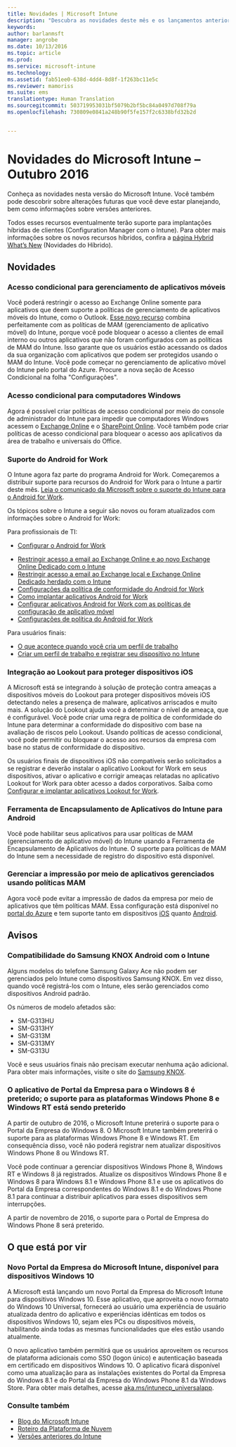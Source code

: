 ```yaml
---
title: Novidades | Microsoft Intune
description: "Descubra as novidades deste mês e os lançamentos anteriores do Microsoft Intune"
keywords: 
author: barlanmsft
manager: angrobe
ms.date: 10/13/2016
ms.topic: article
ms.prod: 
ms.service: microsoft-intune
ms.technology: 
ms.assetid: fab51ee0-638d-4dd4-8d8f-1f263bc11e5c
ms.reviewer: mamoriss
ms.suite: ems
translationtype: Human Translation
ms.sourcegitcommit: 503719953031bf5079b2bf5bc84a0497d708f79a
ms.openlocfilehash: 730809e0841a248b90f5fe157f2c6338bfd32b2d


---
```

# Novidades do Microsoft Intune – Outubro 2016
Conheça as novidades nesta versão do Microsoft Intune. Você também pode descobrir sobre alterações futuras que você deve estar planejando, bem como informações sobre versões anteriores.

Todos esses recursos eventualmente terão suporte para implantações híbridas de clientes (Configuration Manager com o Intune). Para obter mais informações sobre os novos recursos híbridos, confira a [página Hybrid What’s New](https://technet.microsoft.com/library/mt718155.aspx) (Novidades do Híbrido).
<!---@Barry, the above blurb stays in each version, but make sure Tyler signs off each time. Also, remember to set the ms.date in the metadata to the sprint release. --->

## Novidades

### Acesso condicional para gerenciamento de aplicativos móveis
Você poderá restringir o acesso ao Exchange Online somente para aplicativos que deem suporte a políticas de gerenciamento de aplicativos móveis do Intune, como o Outlook. [Esse novo recurso](/intune/deploy-use/allow-policy-managed-apps-access-to-o365) combina perfeitamente com as políticas de MAM (gerenciamento de aplicativo móvel) do Intune, porque você pode bloquear o acesso a clientes de email interno ou outros aplicativos que não foram configurados com as políticas de MAM do Intune. Isso garante que os usuários estão acessando os dados da sua organização com aplicativos que podem ser protegidos usando o MAM do Intune. Você pode começar no gerenciamento de aplicativo móvel do Intune pelo portal do Azure. Procure a nova seção de Acesso Condicional na folha "Configurações".

### Acesso condicional para computadores Windows
Agora é possível criar políticas de acesso condicional por meio do console de administrador do Intune para impedir que computadores Windows acessem o [Exchange Online](/intune/deploy-use/restrict-access-to-exchange-online-with-microsoft-intune) e o [SharePoint Online](/intune/deploy-use/restrict-access-to-sharepoint-online-with-microsoft-intune). Você também pode criar políticas de acesso condicional para bloquear o acesso aos aplicativos da área de trabalho e universais do Office.

### Suporte do Android for Work
O Intune agora faz parte do programa Android for Work. Começaremos a distribuir suporte para recursos do Android for Work para o Intune a partir deste mês.
[Leia o comunicado da Microsoft sobre o suporte do Intune para o Android for Work](https://blogs.technet.microsoft.com/enterprisemobility/2016/09/12/microsoft-intune-support-for-android-for-work/).

Os tópicos sobre o Intune a seguir são novos ou foram atualizados com informações sobre o Android for Work:

Para profissionais de TI:
- [Configurar o Android for Work](/intune/deploy-use/set-up-android-for-work)
<!--- [Nathan Bigman's resource access topics]()-->
- [Restringir acesso a email ao Exchange Online e ao novo Exchange Online Dedicado com o Intune](/intune/deploy-use/restrict-access-to-exchange-online-with-microsoft-intune)
- [Restringir acesso a email ao Exchange local e Exchange Online Dedicado herdado com o Intune](/intune/deploy-use/restrict-access-to-exchange-onpremises-with-microsoft-intune)
- [Configurações da política de conformidade do Android for Work](/intune/deploy-use/afw-compliance-policy-settings-in-microsoft-intune)
- [Como implantar aplicativos Android for Work](/intune/deploy-use/android-for-work-apps)
- [Configurar aplicativos Android for Work com as políticas de configuração de aplicativo móvel](/intune/deploy-use/afw-app-configuration-policy)
- [Configurações de política do Android for Work](/intune/deploy-use/android-for-work-policy-settings-in-microsoft-intune)

Para usuários finais:
- [O que acontece quando você cria um perfil de trabalho](/intune/enduser/what-happens-when-you-create-a-work-profile-android)
- [Criar um perfil de trabalho e registrar seu dispositivo no Intune](/intune/enduser/create-a-work-profile-and-enroll-your-device-in-intune-android)

### Integração ao Lookout para proteger dispositivos iOS
A Microsoft está se integrando à solução de proteção contra ameaças a dispositivos móveis do Lookout para proteger dispositivos móveis iOS detectando neles a presença de malware, aplicativos arriscados e muito mais. A solução do Lookout ajuda você a determinar o nível de ameaça, que é configurável. Você pode criar uma regra de política de conformidade do Intune para determinar a conformidade do dispositivo com base na avaliação de riscos pelo Lookout. Usando políticas de acesso condicional, você pode permitir ou bloquear o acesso aos recursos da empresa com base no status de conformidade do dispositivo.

Os usuários finais de dispositivos iOS não compatíveis serão solicitados a se registrar e deverão instalar o aplicativo Lookout for Work em seus dispositivos, ativar o aplicativo e corrigir ameaças relatadas no aplicativo Lookout for Work para obter acesso a dados corporativos. Saiba como [Configurar e implantar aplicativos Lookout for Work](/intune/deploy-use/configure-and-deploy-lookout-for-work-apps).
<!--TFS 1319493-->

<!--### New Microsoft Intune Company Portal available for Windows 10 devices
Microsoft is releasing a new [Microsoft Intune Company Portal for Windows 10 devices](https://go.microsoft.com/fwlink/?linkid=830663). This app, which leverages the new Windows 10 Universal format, will provide the user with an updated user experience within the app and identical experiences across all Windows 10 devices, PC and Mobile alike, while still enabling all the same functionality that they are using today.

The new app will also allow users to leverage additional platform features like single sign-on (SSO) and certificate-based authentication on Windows 10 devices. The app will be made available as an upgrade to the existing Windows 8.1 Company Portal and Windows Phone 8.1 Company Portal installs from the Windows Store.-->

### Ferramenta de Encapsulamento de Aplicativos do Intune para Android
Você pode habilitar seus aplicativos para usar políticas de MAM (gerenciamento de aplicativo móvel) do Intune usando a Ferramenta de Encapsulamento de Aplicativos do Intune. O suporte para políticas de MAM do Intune sem a necessidade de registro do dispositivo está disponível.

### Gerenciar a impressão por meio de aplicativos gerenciados usando políticas MAM
Agora você pode evitar a impressão de dados da empresa por meio de aplicativos que têm políticas MAM. Essa configuração está disponível no [portal do Azure](/Intune/deploy-use/create-and-deploy-mobile-app-management-policies-with-microsoft-intune) e tem suporte tanto em dispositivos [iOS](/Intune/deploy-use/ios-mam-policy-settings) quanto [Android](/Intune/deploy-use/android-mam-policy-settings).
<!--TFS 1014328-->

## Avisos

### Compatibilidade do Samsung KNOX Android com o Intune
Alguns modelos do telefone Samsung Galaxy Ace não podem ser gerenciados pelo Intune como dispositivos Samsung KNOX. Em vez disso, quando você registrá-los com o Intune, eles serão gerenciados como dispositivos Android padrão.

Os números de modelo afetados são:

* SM-G313HU
* SM-G313HY
* SM-G313M
* SM-G313MY
* SM-G313U

Você e seus usuários finais não precisam executar nenhuma ação adicional. Para obter mais informações, visite o site do [Samsung KNOX](https://www.samsungknox.com).

### O aplicativo de Portal da Empresa para o Windows 8 é preterido; o suporte para as plataformas Windows Phone 8 e Windows RT está sendo preterido
A partir de outubro de 2016, o Microsoft Intune preterirá o suporte para o Portal da Empresa do Windows 8. O Microsoft Intune também preterirá o suporte para as plataformas Windows Phone 8 e Windows RT. Em consequência disso, você não poderá registrar nem atualizar dispositivos Windows Phone 8 ou Windows RT.

Você pode continuar a gerenciar dispositivos Windows Phone 8, Windows RT e Windows 8 já registrados. Atualize os dispositivos Windows Phone 8 e Windows 8 para Windows 8.1 e Windows Phone 8.1 e use os aplicativos do Portal da Empresa correspondentes do Windows 8.1 e do Windows Phone 8.1 para continuar a distribuir aplicativos para esses dispositivos sem interrupções.

A partir de novembro de 2016, o suporte para o Portal de Empresa do Windows Phone 8 será preterido.
<!--TFS 1255391-->

## O que está por vir

### Novo Portal da Empresa do Microsoft Intune, disponível para dispositivos Windows 10
A Microsoft está lançando um novo Portal da Empresa do Microsoft Intune para dispositivos Windows 10. Esse aplicativo, que aproveita o novo formato do Windows 10 Universal, fornecerá ao usuário uma experiência de usuário atualizada dentro do aplicativo e experiências idênticas em todos os dispositivos Windows 10, sejam eles PCs ou dispositivos móveis, habilitando ainda todas as mesmas funcionalidades que eles estão usando atualmente.

O novo aplicativo também permitirá que os usuários aproveitem os recursos de plataforma adicionais como SSO (logon único) e autenticação baseada em certificado em dispositivos Windows 10. O aplicativo ficará disponível como uma atualização para as instalações existentes do Portal da Empresa do Windows 8.1 e do Portal da Empresa do Windows Phone 8.1 da Windows Store. Para obter mais detalhes, acesse [aka.ms/intunecp_universalapp](http://aka.ms/intunecp_universalapp).
<!--TFS 1016502-->

### Consulte também
* [Blog do Microsoft Intune](http://go.microsoft.com/fwlink/?LinkID=273882)
* [Roteiro da Plataforma de Nuvem](http://www.microsoft.com/en-us/server-cloud/roadmap/Indevelopment.aspx?TabIndex=0&dropValue=Intune)
* [Versões anteriores do Intune](previous-intune-releases.md)



<!--HONumber=Oct16_HO3-->


